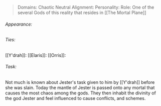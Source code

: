 > Domains: Chaotic Neutral
> Alignment: 
> Personality: 
> Role: One of the several Gods of this reality that resides in [[The Mortal Plane]]

###### Appearance:

###### Ties:
[[Y'drah]]: 
[[Elaris]]: 
[[Orris]]: 
###### Task:
Not much is known about Jester's task given to him by [[Y'drah]] before she was slain. Today the mantle of Jester is passed onto any mortal that causes the most chaos among the gods. They then inhabit the divinity of the god Jester and feel influenced to cause conflicts, and schemes.